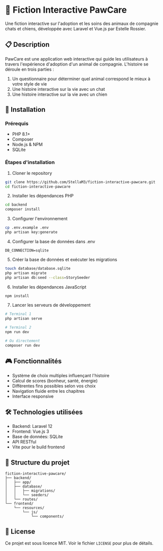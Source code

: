 # 🐾 Fiction Interactive PawCare

Une fiction interactive sur l'adoption et les soins des animaux de compagnie chats et chiens, développée avec Laravel et Vue.js par Estelle Rossier.

## 📋 Description

PawCare est une application web interactive qui guide les utilisateurs à travers l'expérience d'adoption d'un animal de compagnie. L'histoire se déroule en trois parties :
1. Un questionnaire pour déterminer quel animal correspond le mieux à votre style de vie
2. Une histoire interactive sur la vie avec un chat
3. Une histoire interactive sur la vie avec un chien

## 🔧 Installation

### Prérequis
- PHP 8.1+
- Composer
- Node.js & NPM
- SQLite 

### Étapes d'installation

1. Cloner le repository
```bash
git clone https://github.com/StellaM3/fiction-interactive-pawcare.git
cd fiction-interactive-pawcare 
```

2. Installer les dépendances PHP
```bash
cd backend
composer install
```

3. Configurer l'environnement
```bash
cp .env.example .env
php artisan key:generate
```

4. Configurer la base de données dans .env
```
DB_CONNECTION=sqlite
```

5. Créer la base de données et exécuter les migrations
```bash
touch database/database.sqlite
php artisan migrate
php artisan db:seed --class=StorySeeder
```

6. Installer les dépendances JavaScript
```bash
npm install
```

7. Lancer les serveurs de développement
```bash
# Terminal 1
php artisan serve

# Terminal 2
npm run dev

# Ou directement
composer run dev
```

## 🎮 Fonctionnalités

- Système de choix multiples influençant l'histoire
- Calcul de scores (bonheur, santé, énergie)
- Différentes fins possibles selon vos choix
- Navigation fluide entre les chapitres
- Interface responsive

## 🛠 Technologies utilisées

- Backend: Laravel 12
- Frontend: Vue.js 3
- Base de données: SQLite
- API RESTful
- Vite pour le build frontend

## 📝 Structure du projet

```
fiction-interactive-pawcare/
├── backend/
│   ├── app/
│   ├── database/
│   │   ├── migrations/
│   │   └── seeders/
│   └── routes/
└── frontend/
    └── resources/
        └── js/
            └── components/
```

## 📄 License

Ce projet est sous licence MIT. Voir le fichier `LICENSE` pour plus de détails.
